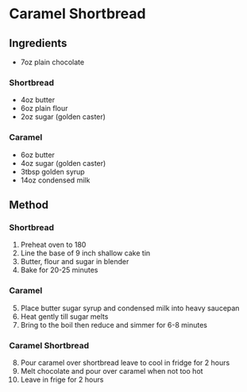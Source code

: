 
# Caramel Shortbread #

## Ingredients 

- 7oz plain chocolate

### Shortbread

- 4oz butter
- 6oz plain flour
- 2oz sugar (golden caster)

### Caramel

- 6oz butter
- 4oz sugar (golden caster)
- 3tbsp golden syrup
- 14oz condensed milk

## Method

### Shortbread

1. Preheat oven to 180
2. Line the base of 9 inch shallow cake tin
3. Butter, flour and sugar in blender
4. Bake for 20-25 minutes

### Caramel

5. Place butter sugar syrup and condensed milk into heavy saucepan
6. Heat gently till sugar melts
7. Bring to the boil then reduce and simmer for 6-8 minutes

### Caramel Shortbread

8. Pour caramel over shortbread leave to cool in fridge for 2 hours
9. Melt chocolate and pour over caramel when not too hot
10. Leave in frige for 2 hours
